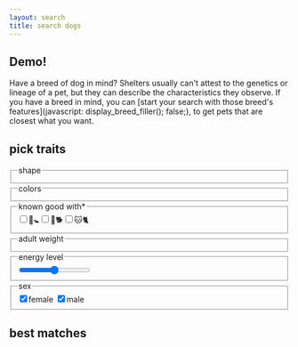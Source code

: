 ```yaml
---
layout: search
title: search dogs
---
```


Demo!
-----

Have a breed of dog in mind? Shelters usually can't attest to the genetics or lineage of a pet, but they can describe the characteristics they observe. If you have a breed in mind, you can [start your search with those breed's features](javascript: display_breed_filler(); false;), to get pets that are closest what you want.


pick traits
-----------

<form id="search" onchange="change(this);" action="javascript: false;">
<fieldset id="shapesfields"><legend>shape</legend></fieldset>
<fieldset id="colorsfields"><legend>colors</legend></fieldset>
<fieldset id="goodwithfields"><legend title="Stewards at shelters can not judge this very well, so it doesn't have a strong weight in searching.">known good with&#x2a;</legend><label><input type="checkbox" id="goodwithkids">&#x1f476;&#x1f6bc;</label><label><input type="checkbox" id="goodwithdogs">&#x1f436;&#x1f415;</label><label><input type="checkbox" id="goodwithcats">&#x1f431;&#x1f408;</label></fieldset>
<fieldset id="weightfield"><legend>adult weight</legend></fieldset>
<fieldset id="energyfield"><legend>energy level</legend><input id="energy" type="range" min="0" max="1" step="0.1"></fieldset>
<fieldset><legend>sex</legend><label><input id="sexf" type="checkbox" checked>female</label> <label><input id="sexm" type="checkbox" checked>male</label></fieldset>
</form>



best matches
------------

<ol id="petlist"></ol>

<script src="js/search-dogs.js"></script>
